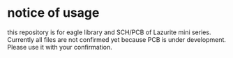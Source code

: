 # notice of usage
this repository is for eagle library and SCH/PCB of Lazurite mini series.
Currently all files are not confirmed yet because PCB is under development. Please use it with your confirmation.

